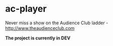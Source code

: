 ac-player
=========

Never miss a show on the Audience Club ladder - http://www.theaudienceclub.com

**The project is currently in DEV**
